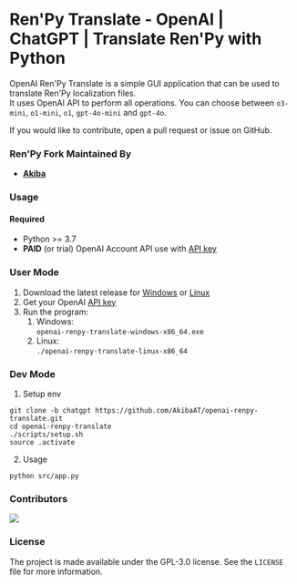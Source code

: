 # Ren'Py Translate - OpenAI | ChatGPT | Translate Ren'Py with Python

OpenAI Ren'Py Translate is a simple GUI application that can be used to translate Ren'Py localization files.  
It uses OpenAI API to perform all operations. You can choose between `o3-mini`, `o1-mini`, `o1`, `gpt-4o-mini` and 
`gpt-4o`.

If you would like to contribute, open a pull request or issue on GitHub.

### Ren'Py Fork Maintained By

- **[Akiba](https://github.com/AkibaAT)**

### Usage

#### Required

- Python >= 3.7
- **PAID** (or trial) OpenAI Account API use with [API key](https://platform.openai.com/account/api-keys)  

### User Mode

1. Download the latest release for
[Windows](https://github.com/AkibaAT/openai-renpy-translate/releases/latest/download/openai-renpy-translate-windows-x86_64.exe)
or [Linux](https://github.com/AkibaAT/openai-renpy-translate/releases/latest/download/openai-renpy-translate-linux-x86_64)
2. Get your OpenAI [API key](https://platform.openai.com/account/api-keys)
3. Run the program:  
   1. Windows:  
   `openai-renpy-translate-windows-x86_64.exe`
   2. Linux:  
   `./openai-renpy-translate-linux-x86_64`

### Dev Mode

1. Setup env

```
git clone -b chatgpt https://github.com/AkibaAT/openai-renpy-translate.git
cd openai-renpy-translate
./scripts/setup.sh
source .activate
```

2. Usage

`python src/app.py`

### Contributors

<a href="https://github.com/AkibaAT/openai-renpy-translate/graphs/contributors"> <img src="https://contrib.rocks/image?repo=AkibaAT/openai-renpy-translate" /> </a>

### License

The project is made available under the GPL-3.0 license. See the `LICENSE` file for more information.
